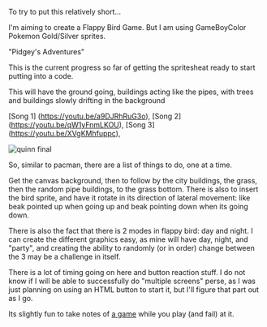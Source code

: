 To try to put this relatively short...

I'm aiming to create a Flappy Bird Game. But I am using GameBoyColor Pokemon Gold/Silver sprites.

"Pidgey's Adventures"

This is the current progress so far of getting the spritesheat ready to start putting into a code.

This will have the ground going, buildings acting like the pipes, with trees and buildings slowly drifting in the background


[Song 1] (https://youtu.be/a9DJRhRuG3o),
[Song 2] (https://youtu.be/qW1yFnmLKOU),
[Song 3] (https://youtu.be/XVgKMhfuppc),

![quinn final](https://cloud.githubusercontent.com/assets/21315957/20257078/98d3e0d0-aa04-11e6-91ac-c2803e397bf5.png)

So, similar to pacman, there are a list of things to do, one at a time. 

Get the canvas background,
then to follow by the city buildings, the grass, 
then the random pipe buildings, 
to the grass bottom.
There is also to insert the bird sprite, and have it rotate in its direction of lateral movement:
like beak pointed up when going up and beak pointing down when its going down. 

There is also the fact that there is 2 modes in flappy bird: day and night. I can create the different graphics easy, as mine will have day, night, and "party", and creating the ability to randomly (or in order) change between the 3 may be a challenge in itself. 

There is a lot of timing going on here and button reaction stuff. I do not know if I will be able to successfully do 
"multiple screens" perse, as I was just planning on using an HTML button to start it, but I'll figure that part out as I go. 

Its slightly fun to take notes of [a game](http://flappybird.io/) while you play (and fail) at it.


